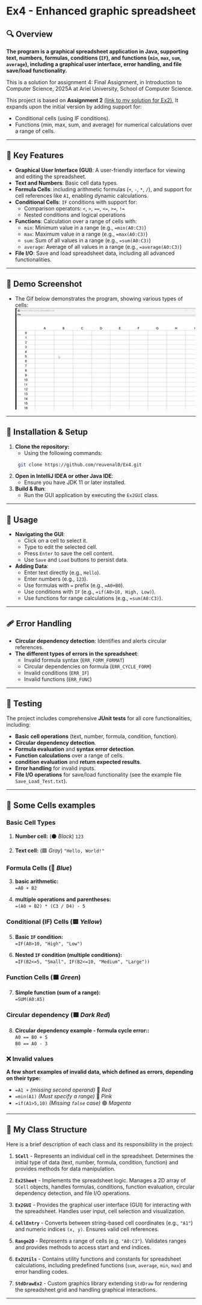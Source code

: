 # Ex4 - Enhanced graphic spreadsheet
## 🔍 Overview
**The program is a graphical spreadsheet application in Java, supporting text, numbers, formulas, conditions (`IF`), and functions (`min`, `max`, `sum`, `average`), including a graphical user interface, error handling, and file save/load functionality.**

This is a solution for assignment 4: Final Assignment, in Introduction to Computer Science, 2025A at Ariel University, School of Computer Science.

This project is based on **Assignment 2** [(link to my solution for Ex2)](https://github.com/reuvenal0/Ex2.git), It expands upon the initial version by adding support for:
 - Conditional cells (using IF conditions).
 - Functions (min, max, sum, and average) for numerical calculations over a range of cells.
---


## 🔑 Key Features
- **Graphical User Interface (GUI)**: A user-friendly interface for viewing and editing the spreadsheet.
- **Text and Numbers**: Basic cell data types.
- **Formula Cells**: including arithmetic formulas (`+`, `-`, `*`, `/`), and support for cell references like `A1`, enabling dynamic calculations.
- **Conditional Cells**: `IF` conditions with support for:
    - Comparison operators: `<`, `>`, `==`, `<=`, `>=`, `!=`
    - Nested conditions and logical operations
- **Functions**: Calculation over a range of cells with:
    - `min`: Minimum value in a range (e.g., `=min(A0:C3)`)
    - `max`: Maximum value in a range (e.g., `=max(A0:C3)`)
    - `sum`: Sum of all values in a range (e.g., `=sum(A0:C3)`)
    - `average`: Average of all values in a range (e.g., `=average(A0:C3)`)
- **File I/O**: Save and load spreadsheet data, including all advanced functionalities.
---

## 📸 Demo Screenshot
- The Gif below demonstrates the program, showing various types of cells:
  ![](https://github.com/reuvenal0/Ex4/blob/master/Demo.gif)
---

## 🔧 Installation & Setup
1. **Clone the repository:**
   - Using the following commands: 
   ```sh
    git clone https://github.com/reuvenal0/Ex4.git
    ```
2. **Open in IntelliJ IDEA or other Java IDE**:
    - Ensure you have JDK 11 or later installed.
3. **Build & Run**:
   - Run the GUI application by executing the `Ex2GUI` class.
---

## 🚀 Usage
- **Navigating the GUI**:
    - Click on a cell to select it.
    - Type to edit the selected cell.
    - Press `Enter` to save the cell content.
    - Use `Save` and `Load` buttons to persist data.
- **Adding Data**:
    - Enter text directly (e.g., `Hello`).
    - Enter numbers (e.g., `123`).
    - Use formulas with `=` prefix (e.g., `=A0+B0`).
    - Use conditions with `IF` (e.g., `=if(A0>10, High, Low)`).
    - Use functions for range calculations (e.g., `=sum(A0:C3)`).
---

## 🩹 Error Handling
- **Circular dependency detection**: Identifies and alerts circular references.
- **The different types of errors in the spreadsheet**:
    - Invalid formula syntax (`ERR_FORM_FORMAT`)
    - Circular dependencies on formula (`ERR_CYCLE_FORM`)
    - Invalid conditions (`ERR_IF`)
    - Invalid functions (`ERR_FUNC`)
---

## 🧪 Testing
The project includes comprehensive **JUnit tests** for all core functionalities, including:
- **Basic cell operations** (text, number, formula, condition, function).
- **Circular dependency detection**.
- **Formula evaluation** and **syntax error detection**.
- **Function calculations** over a range of cells.
- **condition evaluation** and **return expected results**.
- **Error handling** for invalid inputs.
- **File I/O operations** for save/load functionality (see the example file `Save_Load_Test.txt`).
---

## 📌 Some Cells examples
### **Basic Cell Types**

1. **Number cell:** (⚫ *Black*) 
   ```123```

2. **Text cell:**  (🟪 *Gray*)
   ```"Hello, World!"```
### **Formula Cells** (🔵 *Blue*)

3. **basic arithmetic:**  
   ```=A0 + B2```

4. **multiple operations and parentheses:**  
   ```=(A0 + B2) * (C3 / D4) - 5```

### **Conditional (IF) Cells** (🟨 *Yellow*)

5. **Basic `IF` condition:**  
   ```=IF(A0>10, "High", "Low")```

6. **Nested `IF` condition (multiple conditions):**  
   ```=IF(B2<=5, "Small", IF(B2<=10, "Medium", "Large"))```

### **Function Cells** (🟩 *Green*)
7. **Simple function (sum of a range):**  
   ```=SUM(A0:A5)```

### **Circular dependency** (🟥 *Dark Red*)
8. **Circular dependency example - formula cycle error::**  
    ```A0 == B0 + 5```  
    ```B0 == A0 - 3```

### **❌ Invalid values**
**A few short examples of invalid data, which defined as errors, depending on their type:**
-  `=A1 +` *(missing second operand)* 🔴 *Red*
-  `=min(A1)` *(Must specify a range)* 💖 *Pink*
- `=if(A1>5,10)` *(Missing `false` case)* 🟣 *Magenta*
---

## 🧩 My Class Structure
Here is a brief description of each class and its responsibility in the project:

1. **`SCell`** - Represents an individual cell in the spreadsheet. Determines the initial type of data (text, number, formula, condition, function) and provides methods for data manipulation.

2. **`Ex2Sheet`** - Implements the spreadsheet logic. Manages a 2D array of `SCell` objects, handles formulas, conditions, function evaluation, circular dependency detection, and file I/O operations.

3. **`Ex2GUI`** - Provides the graphical user interface (GUI) for interacting with the spreadsheet. Handles user input, cell selection and visualization.

4. **`CellEntry`** - Converts between string-based cell coordinates (e.g., `"A1"`) and numeric indices `(x, y)`. Ensures valid cell references.

5. **`Range2D`** - Represents a range of cells (e.g. `"A0:C3"`). Validates ranges and provides methods to access start and end indices.

6. **`Ex2Utils`** - Contains utility functions and constants for spreadsheet calculations, including predefined functions (`sum`, `average`, `min`, `max`) and error handling codes.

7. **`StdDrawEx2`** - Custom graphics library extending `StdDraw` for rendering the spreadsheet grid and handling graphical interactions.
---


